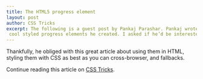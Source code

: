 ```yaml
---
title: The HTML5 progress element
layout: post
author: CSS Tricks
excerpt: The following is a guest post by Pankaj Parashar. Pankaj wrote to me about some pretty 
 cool styled progress elements he created. I asked if he’d be interested in fleshing out the idea into an article about styling them in general. 
---
```


Thankfully, he obliged with this great article about using them in HTML, styling them with CSS as best as you can cross-browser, and fallbacks.

Continue reading this article on [CSS Tricks](http://css-tricks.com/html5-progress-element).